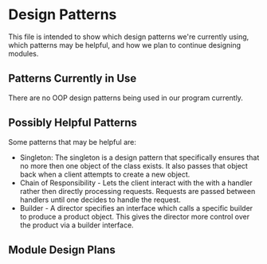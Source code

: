 # Design Patterns

This file is intended to show which design patterns we're currently using, which patterns may be helpful, and how we plan to continue designing modules.

## Patterns Currently in Use

There are no OOP design patterns being used in our program currently.

## Possibly Helpful Patterns

Some patterns that may be helpful are:
* Singleton: The singleton is a design pattern that specifically ensures that no more then one object of the class exists. It also passes that object back when a client attempts to create a new object.
* Chain of Responsibility - Lets the client interact with the with a handler rather then directly processing requests. Requests are passed between handlers until one decides to handle the request.
* Builder - A director specifies an interface which calls a specific builder to produce a product object. This gives the director more control over the product via a builder interface.

## Module Design Plans



